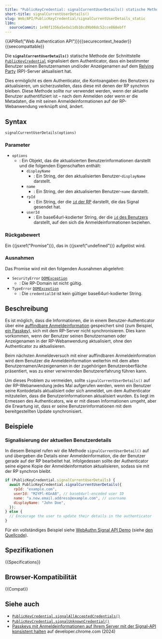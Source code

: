 ```yaml
---
title: "PublicKeyCredential: signalCurrentUserDetails() statische Methode"
short-title: signalCurrentUserDetails()
slug: Web/API/PublicKeyCredential/signalCurrentUserDetails_static
l10n:
  sourceCommit: 1e98f1356a5eda11db10cd9b08dc52cce868ebff
---
```


{{APIRef("Web Authentication API")}}{{securecontext_header}}{{seecompattable}}

Die **`signalCurrentUserDetails()`** statische Methode der Schnittstelle [`PublicKeyCredential`](/de/docs/Web/API/PublicKeyCredential) signalisiert dem Authenticator, dass ein bestimmter Benutzer seinen Benutzernamen und/oder Anzeigenamen auf dem [Relying Party](https://en.wikipedia.org/wiki/Relying_party) (RP)-Server aktualisiert hat.

Dies ermöglicht es dem Authenticator, die Kontoangaben des Benutzers zu aktualisieren, um sicherzustellen, dass diese mit denen der RP synchron bleiben. Diese Methode sollte nur verwendet werden, wenn der aktuelle Benutzer authentifiziert ist – nach dem Anmelden oder wenn er die Metadaten, die mit seinen Anmeldeinformationen auf der RP-Webanwendung verknüpft sind, ändert.

## Syntax

```js-nolint
signalCurrentUserDetails(options)
```

### Parameter

- `options`
  - : Ein Objekt, das die aktualisierten Benutzerinformationen darstellt und die folgenden Eigenschaften enthält:
    - `displayName`
      - : Ein String, der den aktualisierten Benutzer-`displayName` darstellt.
    - `name`
      - : Ein String, der den aktualisierten Benutzer-`name` darstellt.
    - `rpId`
      - : Ein String, der die [`id` der RP](/de/docs/Web/API/PublicKeyCredentialCreationOptions#id_2) darstellt, die das Signal gesendet hat.
    - `userId`
      - : Ein base64url-kodierter String, der die [`id` des Benutzers](/de/docs/Web/API/PublicKeyCredentialCreationOptions#id_3) darstellt, auf den sich die Anmeldeinformationen beziehen.

### Rückgabewert

Ein {{jsxref("Promise")}}, das in {{jsxref("undefined")}} aufgelöst wird.

### Ausnahmen

Das Promise wird mit den folgenden Ausnahmen abgelehnt:

- `SecurityError` [`DOMException`](/de/docs/Web/API/DOMException)
  - : Die RP-Domain ist nicht gültig.
- `TypeError` [`DOMException`](/de/docs/Web/API/DOMException)
  - : Die `credentialId` ist kein gültiger base64url-kodierter String.

## Beschreibung

Es ist möglich, dass die Informationen, die in einem Benutzer-Authenticator über eine [auffindbare Anmeldeinformation](/de/docs/Web/API/Web_Authentication_API#discoverable_credentials_and_conditional_mediation) gespeichert sind (zum Beispiel, [ein Passkey](https://passkeys.dev/)), sich mit dem RP-Server nicht synchronisieren. Dies kann vorkommen, wenn der Benutzer seinen Benutzernamen oder Anzeigenamen in der RP-Webanwendung aktualisiert, ohne den Authenticator zu aktualisieren.

Beim nächsten Anmeldeversuch mit einer auffindbaren Anmeldeinformation wird dem Benutzer die Anmeldeinformation weiterhin mit dem alten Benutzernamen/Anzeigenamen in der zugehörigen Benutzeroberfläche präsentiert, was zu einer verwirrenden Benutzererfahrung führen kann.

Um dieses Problem zu vermeiden, sollte `signalCurrentUserDetails()` auf der RP-Webanwendung jedes Mal aufgerufen werden, wenn ein Benutzer seine Kontodetails aktualisiert oder sich anmeldet, um dem Authenticator mitzuteilen, dass die Benutzerinformationen aktualisiert wurden. Es liegt im Ermessen des Authenticators, wie er mit diesen Informationen umgeht, aber die Erwartung ist, dass er seine Benutzerinformationen mit dem bereitgestellten Update synchronisiert.

## Beispiele

### Signalisierung der aktuellen Benutzerdetails

In diesem Beispiel rufen wir die Methode `signalCurrentUserDetail()` auf und übergeben die Details einer Anmeldeinformation, die der Benutzer gerade auf der RP bearbeitet hat. Infolgedessen sollte der Authenticator seine eigene Kopie der Anmeldeinformation aktualisieren, sodass sie mit der RP synchron bleibt.

```js
if (PublicKeyCredential.signalCurrentUserDetails) {
  await PublicKeyCredential.signalCurrentUserDetails({
    rpId: "example.com",
    userId: "M2YPl-KGnA8", // base64url-encoded user ID
    name: "a.new.email.address@example.com", // username
    displayName: "John Doe",
  });
} else {
  // Encourage the user to update their details in the authenticator
}
```

Für ein vollständiges Beispiel siehe [WebAuthn Signal API Demo](https://signal-api-demo.glitch.me/) (siehe [den Quellcode](https://glitch.com/edit/#!/signal-api-demo?path=site.js)).

## Spezifikationen

{{Specifications}}

## Browser-Kompatibilität

{{Compat}}

## Siehe auch

- [`PublicKeyCredential.signalAllAcceptedCredentials()`](/de/docs/Web/API/PublicKeyCredential/signalAllAcceptedCredentials_static)
- [`PublicKeyCredential.signalUnknownCredential()`](/de/docs/Web/API/PublicKeyCredential/signalUnknownCredential_static)
- [Passkeys mit Anmeldeinformationen auf Ihrem Server mit der Signal-API konsistent halten](https://developer.chrome.com/docs/identity/webauthn-signal-api) auf developer.chrome.com (2024)
